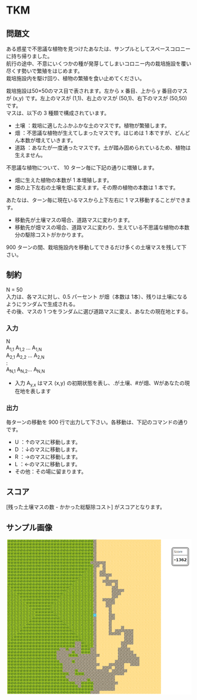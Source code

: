 # TKM

## 問題文
ある惑星で不思議な植物を見つけたあなたは、サンプルとしてスペースコロニーに持ち帰りました。  
航行の途中、不意にいくつかの種が発芽してしまいコロニー内の栽培施設を覆い尽くす勢いで繁殖をはじめます。  
栽培施設内を駆け回り、植物の繁殖を食い止めてください。  
  
栽培施設は50×50のマス目で表されます。左から x 番目、上から y 番目のマスが (x,y) です。左上のマスが (1,1)、右上のマスが (50,1)、右下のマスが (50,50) です。  
マスは、以下の 3 種類で構成されています。  

- 土壌	：栽培に適したふかふかな土のマスです。植物が繁殖します。
- 畑	：不思議な植物が生えてしまったマスです。はじめは 1 本ですが、どんどん本数が増えていきます。
- 道路	：あなたが一度通ったマスです。土が踏み固められているため、植物は生えません。

不思議な植物について、 10 ターン毎に下記の通りに増殖します。

- 畑に生えた植物の本数が 1 本増殖します。
- 畑の上下左右の土壌を畑に変えます。その際の植物の本数は 1 本です。

あたなは、ターン毎に現在いるマスから上下左右に 1 マス移動することができます。  

- 移動先が土壌マスの場合、道路マスに変わります。
- 移動先が畑マスの場合、道路マスに変わり、生えている不思議な植物の本数分の駆除コストがかかります。

 900 ターンの間、栽培施設内を移動してできるだけ多くの土壌マスを残して下さい。


## 制約
N = 50  
入力は、各マスに対し、0.5 パーセント が畑（本数は 1本）、残りは土壌になるようにランダムで生成される。  
その後、マスの 1 つをランダムに選び道路マスに変え、あなたの現在地とする。

### 入力
N  
A<sub>1,1</sub> A<sub>1,2</sub> ... A<sub>1,N</sub>  
A<sub>2,1</sub> A<sub>2,2</sub> ... A<sub>2,N</sub>  
:  
A<sub>N,1</sub> A<sub>N,2</sub>...  A<sub>N,N</sub>  
  
- 入力 A<sub>y,x</sub> はマス (x,y) の初期状態を表し、.が土壌、#が畑、Wがあなたの現在地を表します

### 出力
毎ターンの移動を 900 行で出力して下さい。各移動は、下記のコマンドの通りです。
- U		：↑のマスに移動します。
- D		：↓のマスに移動します。
- R		：→のマスに移動します。
- L		：←のマスに移動します。
- その他：その場に留まります。

## スコア
[残った土壌マスの数 - かかった総駆除コスト] がスコアとなります。

## サンプル画像
  
![1.png](image/1.png)
